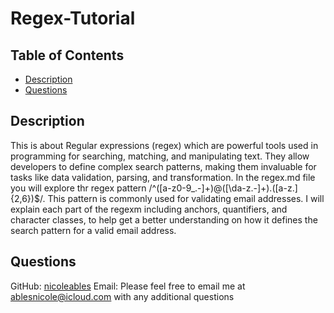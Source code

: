 # Regex-Tutorial

## Table of Contents
- [Description](#description)
- [Questions](#questions)

## Description
This is about Regular expressions (regex) which are powerful tools used in programming for searching, matching, and manipulating text. They allow developers to define complex search patterns, making them invaluable for tasks like data validation, parsing, and transformation. In the regex.md file you will explore thr regex pattern /^([a-z0-9_.-]+)@([\da-z.-]+).([a-z.]{2,6})$/. This pattern is commonly used for validating email addresses. I will explain each part of the regexm including anchors, quantifiers, and character classes, to help get a better understanding on how it defines the search pattern for a valid email address.

## Questions
GitHub: [nicoleables](https://github.com/nicoleables)
Email: Please feel free to email me at <u>ablesnicole@icloud.com</u> with any additional questions
